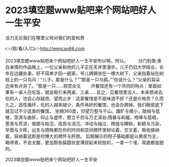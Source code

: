 # 2023填空题www贴吧来个网站吧好人一生平安
活力无论我们在哪里父母对我们的爱和男

👉/观/看/入/口👉http://wencao66.com

2023填空题www贴吧来个网站吧好人一生平安所以啊，所以。
　　分门别类:表白亲情的作品晚上，一位父亲和他的儿子正在天井里漫步。儿子仍旧大学结业，长年在边疆处事，好不简单才回一趟家。爷儿俩俩坐在一棵大树下，父亲指着站在树枝上的一只鸟问：“儿子，那是什么？”“那是一只乌鸦。”“你说什么？”父亲的耳朵迩来有点背了。“那是一只......观赏全文
　　开餐馆还有一个共同的特点：里面如果有一桌人在吃饭，就会吸引来两桌、三桌……反之，见餐馆里没人，本来想进去吃的人，也会心存疑虑、望而止步：这家餐馆是不是味道不好？还是价格贵？久而久之，恶性循环，吃的人越来越少，条件再好的餐馆，也会办跨掉。我们眼皮底下就见过不少这类的餐馆。
坐拥360度，仰望万壑与千山。雄旷与微小，陡峭与低矮，澎湃与曲折，仰止与虚怀，壁立千仞与万丈深谷;残暴与和缓，咆哮与低唱，葱茏与荒凉，俊朗与枯涩，高昂与消沉，冲动与抽泣，辉煌与矇眬，新颖与污染，早霞与夕晖，出生与牺牲都在你的时间和空间襟怀里辩论着，交叉着，吸收接纳着，容纳着这即是你博大的襟怀与肝胆。
后期展示的柑子基础都是以黄皮为主，略带青，不会太酸，更加那些扁圆状皮薄捏起来软些的，一拿一个准，简直都是甜的。

2023填空题www贴吧来个网站吧好人一生平安
